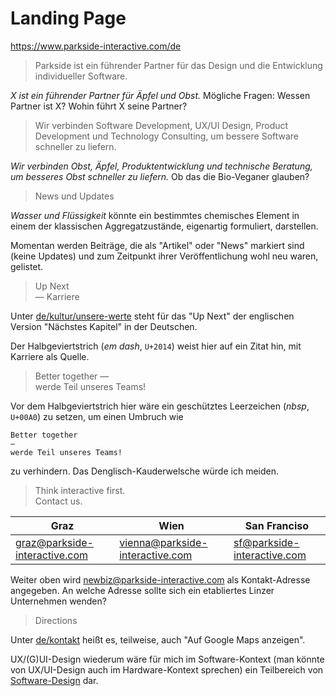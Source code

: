 # Landing Page

https://www.parkside-interactive.com/de

> Parkside ist ein führender Partner für das Design und die Entwicklung individueller Software.

*X ist ein führender Partner für Äpfel und Obst.* Mögliche Fragen: Wessen Partner ist X? Wohin führt X seine Partner?

> Wir verbinden Software Development, UX/UI Design, Product Development und Technology Consulting, um bessere Software schneller zu liefern.

*Wir verbinden Obst, Äpfel, Produktentwicklung und technische Beratung, um besseres Obst schneller zu liefern.* Ob das die Bio-Veganer glauben?

> News und Updates

*Wasser und Flüssigkeit* könnte ein bestimmtes chemisches Element in einem der klassischen Aggregatzustände, eigenartig formuliert, darstellen.  

Momentan werden Beiträge, die als "Artikel" oder "News" markiert sind (keine Updates) und zum Zeitpunkt ihrer Veröffentlichung wohl neu waren, gelistet. 

> Up Next  
> — Karriere

Unter [de/kultur/unsere-werte](https://www.parkside-interactive.com/de/kultur/unsere-werte) steht für das "Up Next" der englischen Version "Nächstes Kapitel" in der Deutschen.

Der Halbgeviertstrich (*em dash*, `U+2014`) weist hier auf ein Zitat hin, mit Karriere als Quelle.

> Better together —  
> werde Teil unseres Teams!

Vor dem Halbgeviertstrich hier wäre ein geschütztes Leerzeichen (*nbsp*, `U+00A0`) zu setzen, um einen Umbruch wie

```
Better together
—
werde Teil unseres Teams!
```

zu verhindern. Das Denglisch-Kauderwelsche würde ich meiden.

> Think interactive first.  
> Contact us.

|Graz|Wien|San Franciso|
|----|----|------------|
|[graz@parkside-interactive.com](mailto:graz@parkside-interactive.com)|[vienna@parkside-interactive.com](mailto:vienna@parkside-interactive.com)|[sf@parkside-interactive.com](mailto:sf@parkside-interactive.com)|

Weiter oben wird [newbiz@parkside-interactive.com](mailto:newbiz@parkside-interactive.com) als Kontakt-Adresse angegeben. An welche Adresse sollte sich ein etabliertes Linzer Unternehmen wenden?

> Directions

Unter [de/kontakt](https://www.parkside-interactive.com/de/kontakt) heißt es, teilweise, auch "Auf Google Maps anzeigen".

UX/(G)UI-Design wiederum wäre für mich im Software-Kontext (man könnte von UX/UI-Design auch im Hardware-Kontext sprechen) ein Teilbereich von [Software-Design](https://en.wikipedia.org/wiki/Software_design) dar.